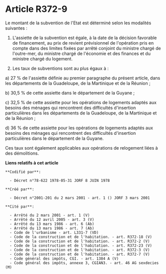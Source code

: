 # Article R372-9

Le montant de la subvention de l'Etat est déterminé selon les modalités suivantes :

1. L'assiette de la subvention est égale, à la date de la décision favorable de financement, au prix de revient prévisionnel
de l'opération pris en compte dans des limites fixées par arrêté conjoint du ministre chargé de l'outre-mer, du ministre
chargé de l'économie et des finances et du ministre chargé du logement.

2. Les taux de subventions sont au plus égaux à :

a) 27 % de l'assiette définie au premier paragraphe du présent article, dans les départements de la Guadeloupe, de la
Martinique et de la Réunion ;

b) 30,5 % de cette assiette dans le département de la Guyane ;

c) 32,5 % de cette assiette pour les opérations de logements adaptés aux besoins des ménages qui rencontrent des difficultés
d'insertion particulières dans les départements de la Guadeloupe, de la Martinique et de la Réunion ;

d) 36 % de cette assiette pour les opérations de logements adaptés aux besoins des ménages qui rencontrent des difficultés
d'insertion particulières dans le département de la Guyane.

Ces taux sont également applicables aux opérations de relogement liées à des démolitions.

**Liens relatifs à cet article**

	**Codifié par**:

	  - Décret n°78-622 1978-05-31 JORF 8 JUIN 1978

	**Créé par**:

	  - Décret n°2001-201 du 2 mars 2001 - art. 1 () JORF 3 mars 2001

	**Cité par**:

	  - Arrêté du 2 mars 2001 - art. 1 (V)
	  - Arrêté du 12 avril 2005 - art. 3 (V)
	  - Arrêté du 13 mars 1986 - art. 6 (Ab)
	  - Arrêté du 13 mars 1986 - art. 7 (Ab)
	  - Code de l'urbanisme - art. L331-7 (VD)
	  - Code de la construction et de l'habitation. - art. R372-18 (V)
	  - Code de la construction et de l'habitation. - art. R372-2 (V)
	  - Code de la construction et de l'habitation. - art. R372-23 (V)
	  - Code de la construction et de l'habitation. - art. R372-3 (V)
	  - Code de la construction et de l'habitation. - art. R372-7 (V)
	  - Code général des impôts, CGI. - art. 1384 A (V)
	  - Code général des impôts, annexe 3, CGIAN3. - art. 46 AG sexdecies (M)
